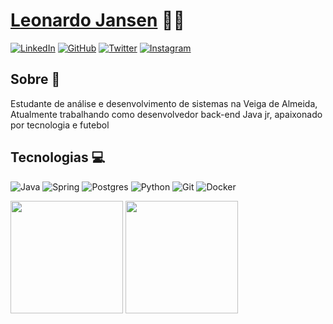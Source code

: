  # <a href="https://www.linkedin.com/in/leo-jansen/">Leonardo Jansen</a> 	:man_technologist:
[![LinkedIn](https://img.shields.io/badge/LinkedIn-%230077B5.svg?style=for-the-badge&logo=linkedin&logoColor=white)](https://www.linkedin.com/in/leo-jansen/)
[![GitHub](https://img.shields.io/badge/GitHub-%23121011.svg?style=for-the-badge&logo=github&logoColor=white)](https://github.com/leo-jansen)
[![Twitter](https://img.shields.io/badge/Twitter-%231DA1F2.svg?style=for-the-badge&logo=Twitter&logoColor=white)](https://twitter.com/leo_janssen)
[![Instagram](https://img.shields.io/badge/Instagram_-%23E4405F.svg?style=for-the-badge&logo=Instagram&logoColor=white)](https://www.instagram.com/leo.jansen_/)

## Sobre :memo:
Estudante de análise e desenvolvimento de sistemas na Veiga de Almeida, Atualmente trabalhando como desenvolvedor back-end Java jr, apaixonado por tecnologia e futebol

## Tecnologias :computer:
![Java](https://img.shields.io/badge/java-%23ED8B00.svg?style=for-the-badge&logo=java&logoColor=white)
![Spring](https://img.shields.io/badge/spring-%236DB33F.svg?style=for-the-badge&logo=spring&logoColor=white)
![Postgres](https://img.shields.io/badge/postgres-%23316192.svg?style=for-the-badge&logo=postgresql&logoColor=white)
![Python](https://img.shields.io/badge/python-%2314354C.svg?style=for-the-badge&logo=python&logoColor=white)
![Git](https://img.shields.io/badge/git-%23F05033.svg?style=for-the-badge&logo=git&logoColor=white)
![Docker](https://img.shields.io/badge/docker-%230db7ed.svg?style=for-the-badge&logo=docker&logoColor=white)

<div>
  <img height="180em" src="https://github-readme-stats.vercel.app/api?username=leo-jansen&show_icons=true&theme=dracula&include_all_commits=true&count_private=true"/>
  <img height="180em" src="https://github-readme-stats.vercel.app/api/top-langs/?username=leo-jansen&layout=compact&langs_count=7&theme=dracula"/>
</div>
